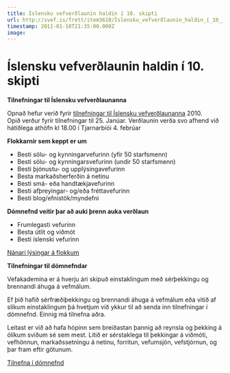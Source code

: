 ```yaml
---
title: Íslensku vefverðlaunin haldin í 10. skipti
url: http://svef.is/frett/item3610/Íslensku_vefverðlaunin_haldin_í_10__skipti
timestamp: 2011-01-10T21:35:00.000Z
image: 
---
```


# Íslensku vefverðlaunin haldin í 10. skipti

**Tilnefningar til Íslensku vefverðlaunanna**

Opnað hefur verið fyrir [tilnefningar til Íslensku vefverðlaunanna](../../../../../islensku-vefverdlaunin/tilnefna-vef) 2010.  
Opið verður fyrir tilnefningar til 25\. Janúar. Verðlaunin verða svo afhend við hátíðlega athöfn kl 18.00 í Tjarnarbíói 4\. febrúar

**Flokkarnir sem keppt er um**

*   Besti sölu- og kynningarvefurinn (yfir 50 starfsmenn)
*   Besti sölu- og kynningarsvefurinn (undir 50 starfsmenn)
*   Besti þjónustu- og upplýsingavefurinn
*   Besta markaðsherferðin á netinu
*   Besti smá- eða handtækjavefurinn
*   Besti afþreyingar- og/eða fréttavefurinn
*   Besti blog/efnistök/myndefni

**Dómnefnd veitir þar að auki þrenn auka verðlaun**

*   Frumlegasti vefurinn
*   Besta útlit og viðmót
*   Besti íslenski vefurinn

[Nánari lýsingar á flokkum](../../../../islensku-vefverdlaunin/flokkar)

**Tilnefningar til dómnefndar**

Vefakademína er á hverju ári skipuð einstaklingum með sérþekkingu og brennandi áhuga á vefmálum.

Ef þið hafið sérfræðiþekkingu og brennandi áhuga á vefmálum eða vitið af slíkum einstaklingum þá hvetjum við ykkur til að senda inn tilnefningar í dómnefnd. Einnig má tilnefna aðra.

Leitast er við að hafa hópinn sem breiðastan þannig að reynsla og þekking á ólíkum sviðum sé sem mest. Litið er sérstaklega til þekkingar á viðmóti, vefhönnun, markaðssetningu á netinu, forritun, vefumsjón, vefstjórnun, og þar fram eftir götunum.

[Tilnefna í dómnefnd](../../../../islensku-vefverdlaunin/domnefnd)
